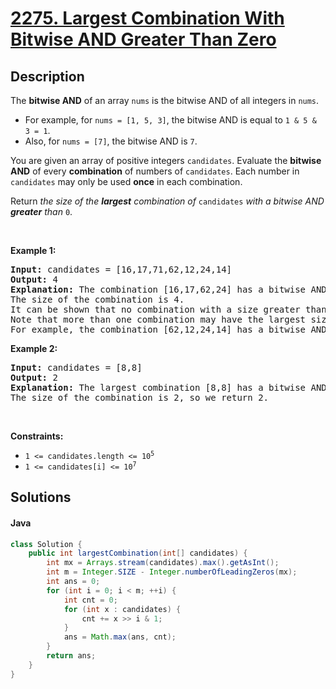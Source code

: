 # [2275. Largest Combination With Bitwise AND Greater Than Zero](https://leetcode.com/problems/largest-combination-with-bitwise-and-greater-than-zero)

## Description

<!-- description:start -->

<p>The <strong>bitwise AND</strong> of an array <code>nums</code> is the bitwise AND of all integers in <code>nums</code>.</p>

<ul>
	<li>For example, for <code>nums = [1, 5, 3]</code>, the bitwise AND is equal to <code>1 &amp; 5 &amp; 3 = 1</code>.</li>
	<li>Also, for <code>nums = [7]</code>, the bitwise AND is <code>7</code>.</li>
</ul>

<p>You are given an array of positive integers <code>candidates</code>. Evaluate the <strong>bitwise AND</strong> of every <strong>combination</strong> of numbers of <code>candidates</code>. Each number in <code>candidates</code> may only be used <strong>once</strong> in each combination.</p>

<p>Return <em>the size of the <strong>largest</strong> combination of </em><code>candidates</code><em> with a bitwise AND <strong>greater</strong> than </em><code>0</code>.</p>

<p>&nbsp;</p>
<p><strong class="example">Example 1:</strong></p>

<pre>
<strong>Input:</strong> candidates = [16,17,71,62,12,24,14]
<strong>Output:</strong> 4
<strong>Explanation:</strong> The combination [16,17,62,24] has a bitwise AND of 16 &amp; 17 &amp; 62 &amp; 24 = 16 &gt; 0.
The size of the combination is 4.
It can be shown that no combination with a size greater than 4 has a bitwise AND greater than 0.
Note that more than one combination may have the largest size.
For example, the combination [62,12,24,14] has a bitwise AND of 62 &amp; 12 &amp; 24 &amp; 14 = 8 &gt; 0.
</pre>

<p><strong class="example">Example 2:</strong></p>

<pre>
<strong>Input:</strong> candidates = [8,8]
<strong>Output:</strong> 2
<strong>Explanation:</strong> The largest combination [8,8] has a bitwise AND of 8 &amp; 8 = 8 &gt; 0.
The size of the combination is 2, so we return 2.
</pre>

<p>&nbsp;</p>
<p><strong>Constraints:</strong></p>

<ul>
	<li><code>1 &lt;= candidates.length &lt;= 10<sup>5</sup></code></li>
	<li><code>1 &lt;= candidates[i] &lt;= 10<sup>7</sup></code></li>
</ul>

<!-- description:end -->

## Solutions

#### Java

```java
class Solution {
    public int largestCombination(int[] candidates) {
        int mx = Arrays.stream(candidates).max().getAsInt();
        int m = Integer.SIZE - Integer.numberOfLeadingZeros(mx);
        int ans = 0;
        for (int i = 0; i < m; ++i) {
            int cnt = 0;
            for (int x : candidates) {
                cnt += x >> i & 1;
            }
            ans = Math.max(ans, cnt);
        }
        return ans;
    }
}
```
